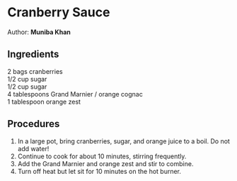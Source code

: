 # Cranberry Sauce
Author: **Muniba Khan**

## Ingredients
2 bags cranberries  
1/2 cup sugar  
1/2 cup sugar  
4 tablespoons Grand Marnier / orange cognac  
1 tablespoon orange zest  

## Procedures
1. In a large pot, bring cranberries, sugar, and orange juice to a boil. Do not add water!
2. Continue to cook for about 10 minutes, stirring frequently.
3. Add the Grand Marnier and orange zest and stir to combine. 
4. Turn  off heat but let sit for 10 minutes on the hot burner.
